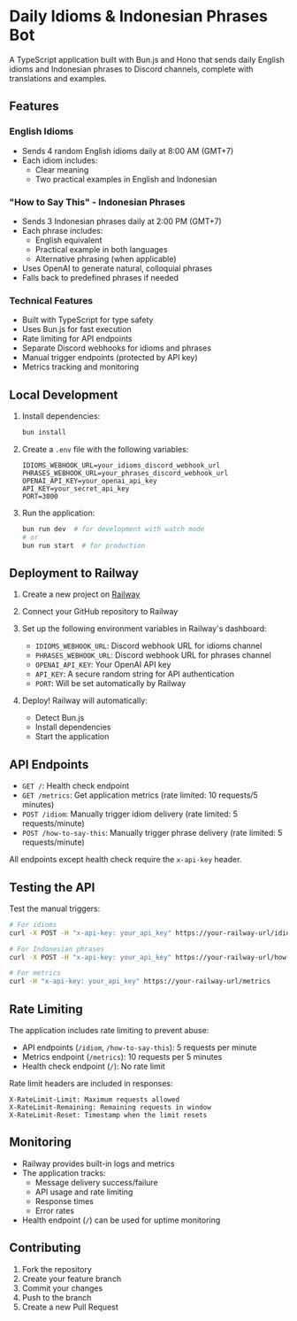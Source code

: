 # Daily Idioms & Indonesian Phrases Bot

A TypeScript application built with Bun.js and Hono that sends daily English idioms and Indonesian phrases to Discord channels, complete with translations and examples.

## Features

### English Idioms

- Sends 4 random English idioms daily at 8:00 AM (GMT+7)
- Each idiom includes:
  - Clear meaning
  - Two practical examples in English and Indonesian

### "How to Say This" - Indonesian Phrases

- Sends 3 Indonesian phrases daily at 2:00 PM (GMT+7)
- Each phrase includes:
  - English equivalent
  - Practical example in both languages
  - Alternative phrasing (when applicable)
- Uses OpenAI to generate natural, colloquial phrases
- Falls back to predefined phrases if needed

### Technical Features

- Built with TypeScript for type safety
- Uses Bun.js for fast execution
- Rate limiting for API endpoints
- Separate Discord webhooks for idioms and phrases
- Manual trigger endpoints (protected by API key)
- Metrics tracking and monitoring

## Local Development

1. Install dependencies:

   ```bash
   bun install
   ```

2. Create a `.env` file with the following variables:

   ```
   IDIOMS_WEBHOOK_URL=your_idioms_discord_webhook_url
   PHRASES_WEBHOOK_URL=your_phrases_discord_webhook_url
   OPENAI_API_KEY=your_openai_api_key
   API_KEY=your_secret_api_key
   PORT=3000
   ```

3. Run the application:
   ```bash
   bun run dev  # for development with watch mode
   # or
   bun run start  # for production
   ```

## Deployment to Railway

1. Create a new project on [Railway](https://railway.app)

2. Connect your GitHub repository to Railway

3. Set up the following environment variables in Railway's dashboard:

   - `IDIOMS_WEBHOOK_URL`: Discord webhook URL for idioms channel
   - `PHRASES_WEBHOOK_URL`: Discord webhook URL for phrases channel
   - `OPENAI_API_KEY`: Your OpenAI API key
   - `API_KEY`: A secure random string for API authentication
   - `PORT`: Will be set automatically by Railway

4. Deploy! Railway will automatically:
   - Detect Bun.js
   - Install dependencies
   - Start the application

## API Endpoints

- `GET /`: Health check endpoint
- `GET /metrics`: Get application metrics (rate limited: 10 requests/5 minutes)
- `POST /idiom`: Manually trigger idiom delivery (rate limited: 5 requests/minute)
- `POST /how-to-say-this`: Manually trigger phrase delivery (rate limited: 5 requests/minute)

All endpoints except health check require the `x-api-key` header.

## Testing the API

Test the manual triggers:

```bash
# For idioms
curl -X POST -H "x-api-key: your_api_key" https://your-railway-url/idiom

# For Indonesian phrases
curl -X POST -H "x-api-key: your_api_key" https://your-railway-url/how-to-say-this

# For metrics
curl -H "x-api-key: your_api_key" https://your-railway-url/metrics
```

## Rate Limiting

The application includes rate limiting to prevent abuse:

- API endpoints (`/idiom`, `/how-to-say-this`): 5 requests per minute
- Metrics endpoint (`/metrics`): 10 requests per 5 minutes
- Health check endpoint (`/`): No rate limit

Rate limit headers are included in responses:

```
X-RateLimit-Limit: Maximum requests allowed
X-RateLimit-Remaining: Remaining requests in window
X-RateLimit-Reset: Timestamp when the limit resets
```

## Monitoring

- Railway provides built-in logs and metrics
- The application tracks:
  - Message delivery success/failure
  - API usage and rate limiting
  - Response times
  - Error rates
- Health endpoint (`/`) can be used for uptime monitoring

## Contributing

1. Fork the repository
2. Create your feature branch
3. Commit your changes
4. Push to the branch
5. Create a new Pull Request
